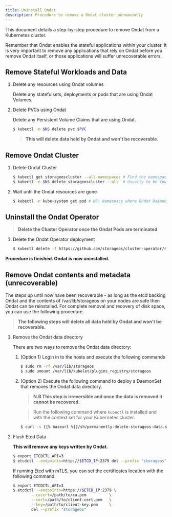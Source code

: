 ```yaml
---
title: Uninstall Ondat
description: Procedure to remove a Ondat cluster permanently
---
```


This document details a step-by-step procedure to remove Ondat from a
Kubernetes cluster.

Remember that Ondat enables the stateful applications within your cluster.
It is very important to remove any applications that rely on Ondat before
you remove Ondat itself, or those applications will suffer unrecoverable
errors.

## Remove Stateful Workloads and Data

1. Delete any resources using Ondat volumes

    Delete any statefulsets, deployments or pods that are using Ondat Volumes.

1. Delete PVCs using Ondat

    Delete any Persistent Volume Claims that are using Ondat.

    ```bash
    $ kubectl -n $NS delete pvc $PVC
    ```

    > **This will delete data held by Ondat and won't be recoverable.**

## Remove Ondat Cluster

1. Delete Ondat Cluster

    ```bash
    $ kubectl get storageoscluster --all-namespaces # Find the namespace where the Custom Resource runs
    $ kubectl -n $NS delete storageoscluster --all  # Usually to be found in storageos-operator
    ```
1. Wait until the Ondat resources are gone

    ```bash
    $ kubectl -n kube-system get pod # NS: Namespace where Ondat Daemonset is running, usually 'kube-system'
    ```
## Uninstall the Ondat Operator

> **Delete the Cluster Operator once the Ondat Pods are terminated**

1. Delete the Ondat Operator deployment

    ```bash
    $ kubectl delete -f https://github.com/storageos/cluster-operator/releases/download/{{< param latest_operator_version >}}/storageos-operator.yaml
    ```
**Procedure is finished. Ondat is now uninstalled.**

## Remove Ondat contents and metadata (unrecoverable)

The steps up until now have been recoverable - as long as the etcd backing
Ondat and the contents of /var/lib/storageos on your nodes are safe then
Ondat can be reinstalled. For complete removal and recovery of disk space,
you can use the following procedure.

> **The following steps will delete all data held by Ondat and won't be
> recoverable.**

1. Remove the Ondat data directory

    There are two ways to remove the Ondat data directory:

    1. (Option 1) Login in to the hosts and execute the following commands

        ```bash
        $ sudo rm -rf /var/lib/storageos
        $ sudo umount /var/lib/kubelet/plugins_registry/storageos
        ```

    1. (Option 2) Execute the following command to deploy a DaemonSet that removes the
       Ondat data directory.

        > **N.B This step is irreversible and once the data is removed it cannot
        > be recovered.**

        > Run the following command where `kubectl` is installed and with the
        > context set for your Kubernetes cluster.

        ```bash
        $ curl -s {{% baseurl %}}/sh/permanently-delete-storageos-data.sh | bash
        ```

1. Flush Etcd Data

    **This will remove any keys written by Ondat.**

    ```bash
    $ export ETCDCTL_API=3
    $ etcdctl --endpoints=http://$ETCD_IP:2379 del --prefix "storageos"
    ```

    If running Etcd with mTLS, you can set the certificates location with the
    following command.

    ```bash
    $ export ETCDCTL_API=3
    $ etcdctl --endpoints=https://$ETCD_IP:2379 \
            --cacert=/path/to/ca.pem          \
            --cert=/path/to/client-cert.pem   \
            --key=/path/to/client-key.pem     \
            del --prefix "storageos"
    ```
